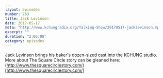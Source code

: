 ```yaml
---
layout: episodes
number: 263
title: Jack Levinson
date: 2017-05-17
meta: "http://www.kchungradio.org/Talking-Show/20170517-jacklevinson.mp3"
excerpt: ""
duration: "2:06:08"
category: episodes
---
```

Jack Levinson brings his baker's dozen-sized cast into the KCHUNG studio. More about The Square Circle story can be gleaned here: (http://www.thesquarecirclestory.com/)[http://www.thesquarecirclestory.com/]
